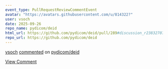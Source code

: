 ```yaml
---
event_type: PullRequestReviewCommentEvent
avatar: "https://avatars.githubusercontent.com/u/814322?"
user: vsoch
date: 2025-09-26
repo_name: pydicom/deid
html_url: https://github.com/pydicom/deid/pull/289#discussion_r2383270728
repo_url: https://github.com/pydicom/deid
---
```


<a href='https://github.com/vsoch' target='_blank'>vsoch</a> <a href='https://github.com/pydicom/deid/pull/289#discussion_r2383270728' target='_blank'>commented</a> on <a href='https://github.com/pydicom/deid' target='_blank'>pydicom/deid</a>

<a href='https://github.com/pydicom/deid/pull/289#discussion_r2383270728' target='_blank'>View Comment</a>